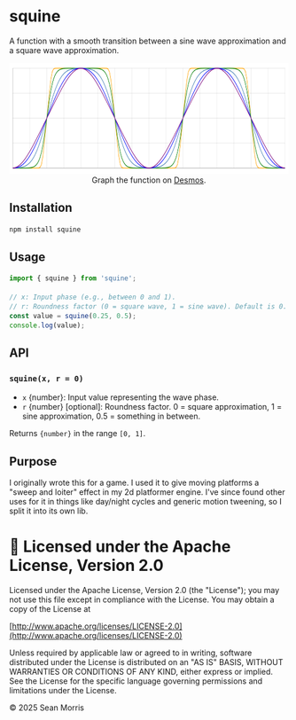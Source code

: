 # squine

A function with a smooth transition between a sine wave approximation and a square wave approximation.

<center>
	<img height = "200px" src = "https://raw.githubusercontent.com/seanmorris/squine/refs/heads/master/examples/squine-graph.svg">
	Graph the function on <a href = "https://www.desmos.com/calculator/tjdm5bp0tv">Desmos</a>.
</center>


## Installation

```bash
npm install squine
```

## Usage

```js
import { squine } from 'squine';

// x: Input phase (e.g., between 0 and 1).
// r: Roundness factor (0 = square wave, 1 = sine wave). Default is 0.
const value = squine(0.25, 0.5);
console.log(value);
```

## API

### `squine(x, r = 0)`

- `x` {number}: Input value representing the wave phase.
- `r` {number} [optional]: Roundness factor. 0 = square approximation, 1 = sine approximation, 0.5 = something in between.

Returns `{number}` in the range `[0, 1]`.

## Purpose

I originally wrote this for a game. I used it to give moving platforms a "sweep and loiter" effect in my 2d platformer engine. I've since found other uses for it in things like day/night cycles and generic motion tweening, so I split it into its own lib.

# 🍻 Licensed under the Apache License, Version 2.0

Licensed under the Apache License, Version 2.0 (the "License"); you may not use this file except in compliance with the License. You may obtain a copy of the License at

[http://www.apache.org/licenses/LICENSE-2.0](http://www.apache.org/licenses/LICENSE-2.0)

Unless required by applicable law or agreed to in writing, software distributed under the License is distributed on an "AS IS" BASIS, WITHOUT WARRANTIES OR CONDITIONS OF ANY KIND, either express or implied. See the License for the specific language governing permissions and limitations under the License.

© 2025 Sean Morris